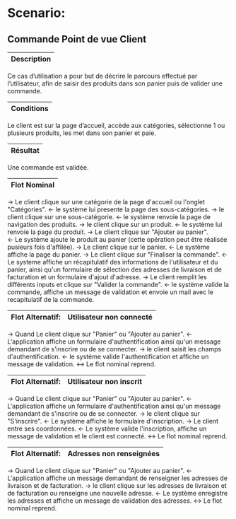 # Scenario:
## Commande Point de vue Client


|Description|
|-----------|
 Ce cas d’utilisation a pour but de décrire le parcours effectué par l’utilisateur, afin de saisir des produits dans son panier puis de valider une commande.




|Conditions|
|-----------|
Le client est sur la page d’accueil, accède aux catégories, sélectionne 1 ou plusieurs produits, les met dans son panier et paie.



|Résultat|
|-----------|
Une commande est validée.


|Flot Nominal| 
|-----------|
&rarr; Le client clique sur une catégorie de la page d'accueil ou l'onglet "Catégories".
&larr; le système lui presente la page des sous-catégories.
&rarr; le client clique sur une sous-catégorie.
&larr; le système renvoie la page de navigation des produits.
&rarr; le client clique sur un produit.
&larr; le système lui renvoie la page du produit.
&rarr; Le client clique sur "Ajouter au panier".  
&larr; Le système ajoute le produit au panier (cette opération peut être réalisée pusieurs fois d'affilée).
&rarr; Le client clique sur le panier.
&larr; Le système affiche la page du panier.
&rarr; Le client clique sur "Finaliser la commande".
&larr; Le systeme affiche un récapitulatif des informations de l'utilisateur et du panier, ainsi qu'un formulaire de sélection des adresses de livraison et de facturation et un formulaire d'ajout d'adresse.
&rarr; Le client remplit les différents inputs et clique sur "Valider la commande".
&larr; le système valide la commande, affiche un message de validation et envoie un mail avec le recapitulatif de la commande. 

|Flot Alternatif:|Utilisateur non connecté| 
|-----------|-------------
&rarr;  Quand Le client clique sur "Panier" ou "Ajouter au panier". 
&larr; L'application affiche un formulaire d'authentification ainsi qu'un message demandant de s'inscrire ou de se connecter.
&rarr; le client saisit les champs d'authentification.
&larr; le système valide l'authentification et affiche un message de validation.
&harr; Le flot nominal reprend.

|Flot Alternatif:|Utilisateur non inscrit| 
|-----------|-------------
&rarr;  Quand Le client clique sur "Panier" ou "Ajouter au panier". 
&larr; L'application affiche un formulaire d'authentification ainsi qu'un message demandant de s'inscrire ou de se connecter.
&rarr; le client clique sur "S'inscrire".
&larr; Le système affiche le formulaire d'inscription.
&rarr; Le client entre ses coordonnées.
&larr; Le système valide l'inscription, affiche un message de validation et le client est connecté.
&harr; Le flot nominal reprend.

|Flot Alternatif:|Adresses non renseignées| 
|-----------|-------------
&rarr;  Quand Le client clique sur "Panier" ou "Ajouter au panier". 
&larr; L'application affiche un message demandant de renseigner les adresses de livraison et de facturation.
&rarr; le client clique sur les adresses de livraison et de facturation ou renseigne une nouvelle adresse.
&larr; Le système enregistre les adresses et affiche un message de validation des adresses.
&harr; Le flot nominal reprend.

